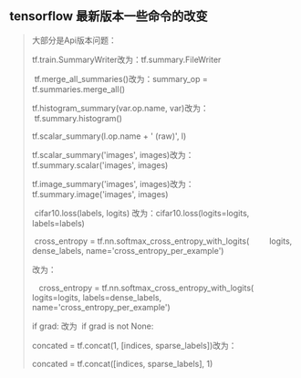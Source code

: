 ## tensorflow 最新版本一些命令的改变

> 大部分是Api版本问题：
>
> tf.train.SummaryWriter改为：tf.summary.FileWriter
>
>  tf.merge_all_summaries()改为：summary_op = tf.summaries.merge_all()
>
> tf.histogram_summary(var.op.name, var)改为：  tf.summary.histogram()
>
> tf.scalar_summary(l.op.name + ' (raw)', l)
>
> tf.scalar_summary('images', images)改为：tf.summary.scalar('images', images)
>
> tf.image_summary('images', images)改为：tf.summary.image('images', images)
>
>  cifar10.loss(labels, logits) 改为：cifar10.loss(logits=logits, labels=labels)
>
>  cross_entropy = tf.nn.softmax_cross_entropy_with_logits(
>         logits, dense_labels, name='cross_entropy_per_example')
>
> 改为：
>
>    cross_entropy = tf.nn.softmax_cross_entropy_with_logits(
>         logits=logits, labels=dense_labels, name='cross_entropy_per_example')
>
> if grad: 改为  if grad is not None:
>
> concated = tf.concat(1, [indices, sparse_labels])改为：
>
> concated = tf.concat([indices, sparse_labels], 1)